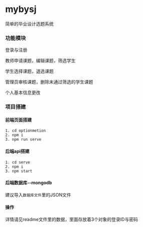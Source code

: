 # mybysj
简单的毕业设计选题系统

### 功能模块
登录与注册

教师申请课题，编辑课题，筛选学生

学生选择课题，退选课题

管理员审核课题，删除未通过筛选的学生课题

个人基本信息更改

### 项目搭建
#### 前端页面搭建
```
1. cd optionmetion
2. npm i 
3. npm run serve
```
#### 后端api搭建
```
1. cd serve
2. npm i 
3. npm start
```
#### 后端数据库--mongodb
建议导入`数据库文件`里的JSON文件
#### 操作
详情请见readme文件里的数据，里面存放着3个对象的登录ID与密码
